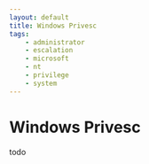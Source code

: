 ```yaml
---
layout: default
title: Windows Privesc
tags:
    - administrator
    - escalation
    - microsoft
    - nt
    - privilege
    - system
---
```

# Windows Privesc

todo